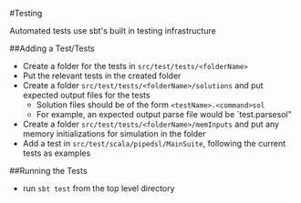 #Testing

Automated tests use sbt's built in testing infrastructure

##Adding a Test/Tests

- Create a folder for the tests in `src/test/tests/<folderName>`
- Put the relevant tests in the created folder
- Create a folder `src/test/tests/<folderName>/solutions` and put expected output files for the tests
    - Solution files should be of the form `<testName>.<command>sol`
    - For example, an expected output parse file would be `test.parsesol"
- Create a folder `src/test/tests/<folderName>/memInputs` and put any memory initializations for simulation in the folder
- Add a test in `src/test/scala/pipedsl/MainSuite`, following the current tests as examples

##Running the Tests

- run `sbt test` from the top level directory 


  